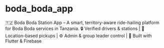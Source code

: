 # boda_boda_app
🇹🇿 Boda Boda Station App – A smart, territory-aware ride-hailing platform for Boda Boda services in Tanzania. 🔒 Verified drivers &amp; stations | 📍 Location-based pickups | ⚙️ Admin &amp; group leader control | 📱 Built with Flutter &amp; Firebase
